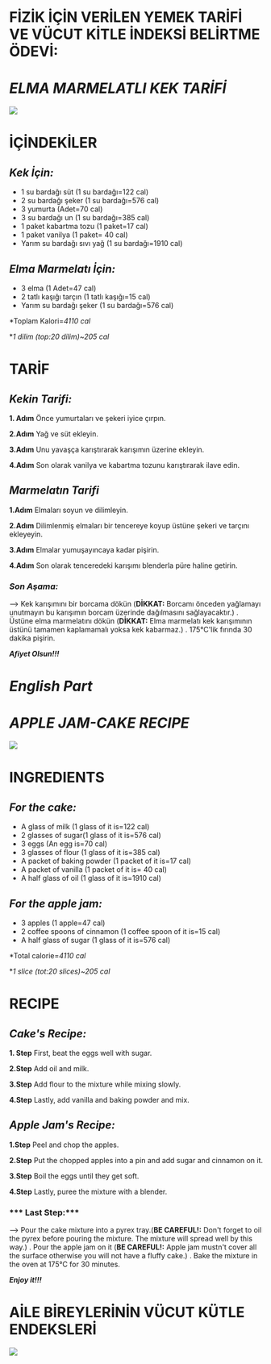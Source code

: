 # FİZİK İÇİN VERİLEN YEMEK TARİFİ VE VÜCUT KİTLE İNDEKSİ BELİRTME ÖDEVİ:

# ***ELMA MARMELATLI KEK TARİFİ***
![](https://github.com/EmreBurhan/9Fizik/blob/master/kek.jpeg?raw=true)
 # **İÇİNDEKİLER**
 ## *Kek İçin:*
 - 1 su bardağı süt (1 su bardağı=122 cal)
 - 2 su bardağı şeker (1 su bardağı=576 cal)
 - 3 yumurta (Adet=70 cal)
 - 3 su bardağı un (1 su bardağı=385 cal)
 - 1 paket kabartma tozu (1 paket=17 cal)
 - 1 paket vanilya (1 paket= 40 cal)
 - Yarım su bardağı sıvı yağ (1 su bardağı=1910 cal)
 
 ## *Elma Marmelatı İçin:*
 - 3 elma (1 Adet=47 cal)
 - 2 tatlı kaşığı tarçın (1 tatlı kaşığı=15 cal)
 - Yarım su bardağı şeker (1 su bardağı=576 cal)
 
 *Toplam Kalori=*4110 cal*
 
 **1 dilim (top:20 dilim)~205 cal*

 # **TARİF**
 ## *Kekin Tarifi:*
**1. Adım** Önce yumurtaları ve şekeri iyice çırpın.
 
**2.Adım** Yağ ve süt ekleyin.
 
**3.Adım** Unu yavaşça karıştırarak karışımın üzerine ekleyin.

**4.Adım** Son olarak vanilya ve kabartma tozunu karıştırarak ilave edin.

## *Marmelatın Tarifi*
**1.Adım** Elmaları soyun ve dilimleyin.

**2.Adım** Dilimlenmiş elmaları bir tencereye koyup üstüne şekeri ve tarçını ekleyeyin.

**3.Adım** Elmalar yumuşayıncaya kadar pişirin.

**4.Adım** Son olarak tenceredeki karışımı blenderla püre haline getirin.

### ***Son Aşama:***
--> Kek karışımını bir borcama dökün (**DİKKAT:** Borcamı önceden yağlamayı unutmayın bu karışımın borcam üzerinde dağılmasını sağlayacaktır.) . Üstüne elma marmelatını dökün (**DİKKAT:** Elma marmelatı kek karışımının üstünü tamamen kaplamamalı yoksa kek kabarmaz.) . 175°C'lik fırında 30 dakika pişirin.

***Afiyet Olsun!!!***


# ***English Part***

# ***APPLE JAM-CAKE RECIPE***
![](https://github.com/EmreBurhan/9Fizik/blob/master/kek.jpeg?raw=true)
 # **INGREDIENTS**
 ## *For the cake:*
 - A glass of milk (1 glass of it is=122 cal)
 - 2 glasses of sugar(1 glass of it is=576 cal)
 - 3 eggs (An egg is=70 cal)
 - 3 glasses of flour (1 glass of it is=385 cal)
 - A packet of baking powder (1 packet of it is=17 cal)
 - A packet of vanilla (1 packet of it  is= 40 cal)
 - A half glass of oil (1 glass of it is=1910 cal)
 
 ## *For the apple jam:*
 - 3 apples (1 apple=47 cal)
 - 2 coffee spoons of cinnamon (1 coffee spoon of it is=15 cal)
 - A half glass of sugar (1 glass of it is=576 cal)
 
 *Total calorie=*4110 cal*
 
 **1 slice (tot:20 slices)~205 cal*

 # **RECIPE**
 ## *Cake's Recipe:*
**1. Step** First, beat the eggs well with sugar.
 
**2.Step** Add oil and milk.
 
**3.Step** Add flour to the mixture while mixing slowly.

**4.Step** Lastly, add vanilla and baking powder and mix.

## *Apple Jam's Recipe:*
**1.Step** Peel and chop the apples.

**2.Step** Put the chopped apples into a pin and add sugar and cinnamon on it.

**3.Step** Boil the eggs until they get soft.

**4.Step** Lastly, puree the mixture with a blender.

### *** Last Step:***
--> Pour the cake mixture into a  pyrex tray.(**BE CAREFUL!:** Don't forget to oil the pyrex before pouring the mixture. The mixture will spread well by this way.) . Pour the apple jam on it (**BE CAREFUL!:** Apple jam mustn't cover all the surface otherwise you will not have a fluffy cake.) .  Bake the mixture in the oven at 175°C for 30 minutes.

***Enjoy it!!!***





# AİLE BİREYLERİNİN VÜCUT KÜTLE ENDEKSLERİ

![](https://github.com/EmreBurhan/9Fizik/blob/master/kkk.jpeg?raw=true)

